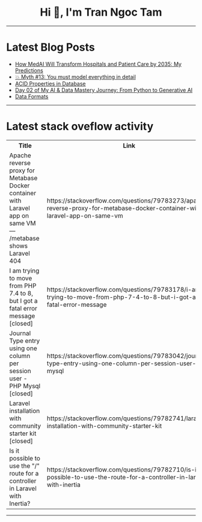 <h1 align="center">Hi 👋, I'm Tran Ngoc Tam</h1>

---

# Latest Blog Posts 
<!-- BLOG-POST-LIST:START -->
- [How MedAI Will Transform Hospitals and Patient Care by 2035: My Predictions](https://dev.to/canro91/how-medai-will-transform-hospitals-and-patient-care-by-2035-my-predictions-3e1a)
- [💥 Myth #13: You must model everything in detail](https://dev.to/tmorin/myth-13-you-must-model-everything-in-detail-10c5)
- [ACID Properties in Database](https://dev.to/harish_t_aa27d59c9c2493a5/acid-properties-in-database-27be)
- [Day 02 of My AI &amp; Data Mastery Journey: From Python to Generative AI](https://dev.to/nitinbhatt46/day-02-of-my-ai-data-mastery-journey-from-python-to-generative-ai-30lk)
- [Data Formats](https://dev.to/vignesh_k_165855f8c465905/data-formats-217i)
<!-- BLOG-POST-LIST:END -->

---

# Latest stack oveflow activity
<table>
  <tr><th>Title</th><th>Link</th></tr>
  <!-- STACKOVERFLOW:START --><tr><td>Apache reverse proxy for Metabase Docker container with Laravel app on same VM — /metabase shows Laravel 404</td><td>https://stackoverflow.com/questions/79783273/apache-reverse-proxy-for-metabase-docker-container-with-laravel-app-on-same-vm</td></tr><tr><td>I am trying to move from PHP 7.4 to 8, but I got a fatal error message [closed]</td><td>https://stackoverflow.com/questions/79783178/i-am-trying-to-move-from-php-7-4-to-8-but-i-got-a-fatal-error-message</td></tr><tr><td>Journal Type entry using one column per session user - PHP Mysql [closed]</td><td>https://stackoverflow.com/questions/79783042/journal-type-entry-using-one-column-per-session-user-php-mysql</td></tr><tr><td>Laravel installation with community starter kit [closed]</td><td>https://stackoverflow.com/questions/79782741/laravel-installation-with-community-starter-kit</td></tr><tr><td>Is it possible to use the &quot;/&quot; route for a controller in Laravel with Inertia?</td><td>https://stackoverflow.com/questions/79782710/is-it-possible-to-use-the-route-for-a-controller-in-laravel-with-inertia</td></tr><!-- STACKOVERFLOW:END -->
</table>

---


